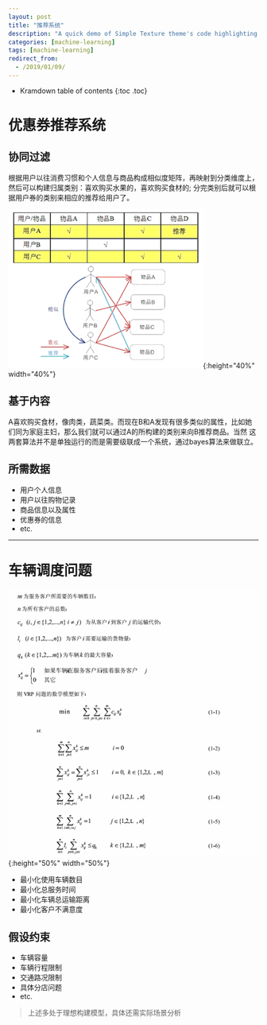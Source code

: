 ```yaml
---
layout: post
title: "推荐系统"
description: "A quick demo of Simple Texture theme's code highlighting features"
categories: [machine-learning]
tags: [machine-learning]
redirect_from:
  - /2019/01/09/
---
```


* Kramdown table of contents
{:toc .toc}

# 优惠券推荐系统


## 协同过滤
根据用户以往消费习惯和个人信息与商品构成相似度矩阵，再映射到分类维度上，然后可以构建归属类别：喜欢购买水果的，喜欢购买食材的;
分完类别后就可以根据用户券的类别来相应的推荐给用户了。

![alt text](/assets/attached/pic47.png "filter"){:height="40%" width="40%"}


## 基于内容
A喜欢购买食材，像肉类，蔬菜类。而现在B和A发现有很多类似的属性，比如她们同为家庭主妇，那么我们就可以通过A的所构建的类别来向B推荐商品。当然
这两套算法并不是单独运行的而是需要级联成一个系统，通过bayes算法来做联立。

## 所需数据
* 用户个人信息
* 用户以往购物记录
* 商品信息以及属性
* 优惠券的信息
* etc.

***

# 车辆调度问题
![alt text](/assets/attached/pic48.PNG "hmm"){:height="50%" width="50%"}

* 最小化使用车辆数目
* 最小化总服务时间
* 最小化车辆总运输距离
* 最小化客户不满意度

## 假设约束
* 车辆容量
* 车辆行程限制
* 交通路况限制
* 具体分店问题
* etc.

> 上述多处于理想构建模型，具体还需实际场景分析
